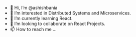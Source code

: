 - 👋 Hi, I’m @ashishbania
- 👀 I’m interested in Distributed Systems and Microservices.
- 🌱 I’m currently learning React.
- 💞️ I’m looking to collaborate on React Projects.
- 📫 How to reach me ...

<!---
ashishbania/ashishbania is a ✨ special ✨ repository because its `README.md` (this file) appears on your GitHub profile.
You can click the Preview link to take a look at your changes.
--->
